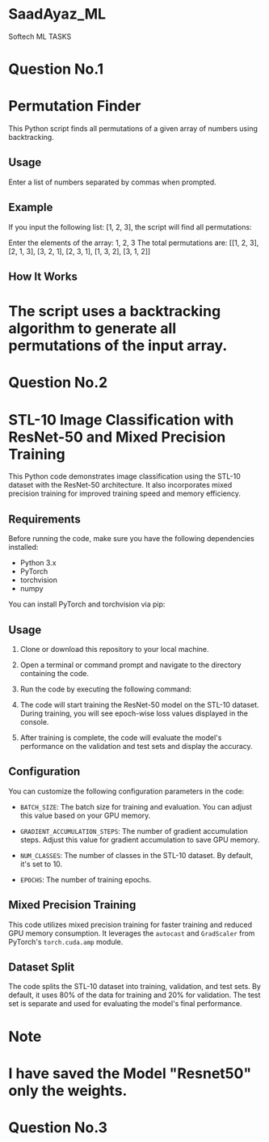 # SaadAyaz_ML
Softech ML TASKS

# Question No.1
# Permutation Finder

This Python script finds all permutations of a given array of numbers using backtracking.

## Usage

Enter a list of numbers separated by commas when prompted.

## Example

If you input the following list: [1, 2, 3], the script will find all permutations:

Enter the elements of the array: 1, 2, 3
The total permutations are: [[1, 2, 3], [2, 1, 3], [3, 2, 1], [2, 3, 1], [1, 3, 2], [3, 1, 2]]

## How It Works

The script uses a backtracking algorithm to generate all permutations of the input array.
=================================================================================================================================================================

# Question No.2

# STL-10 Image Classification with ResNet-50 and Mixed Precision Training

This Python code demonstrates image classification using the STL-10 dataset with the ResNet-50 architecture. It also incorporates mixed precision training for improved training speed and memory efficiency.

## Requirements

Before running the code, make sure you have the following dependencies installed:

- Python 3.x
- PyTorch
- torchvision
- numpy

You can install PyTorch and torchvision via pip:


## Usage

1. Clone or download this repository to your local machine.

2. Open a terminal or command prompt and navigate to the directory containing the code.

3. Run the code by executing the following command:

4. The code will start training the ResNet-50 model on the STL-10 dataset. During training, you will see epoch-wise loss values displayed in the console.

5. After training is complete, the code will evaluate the model's performance on the validation and test sets and display the accuracy.

## Configuration

You can customize the following configuration parameters in the code:

- `BATCH_SIZE`: The batch size for training and evaluation. You can adjust this value based on your GPU memory.

- `GRADIENT_ACCUMULATION_STEPS`: The number of gradient accumulation steps. Adjust this value for gradient accumulation to save GPU memory.

- `NUM_CLASSES`: The number of classes in the STL-10 dataset. By default, it's set to 10.

- `EPOCHS`: The number of training epochs.

## Mixed Precision Training

This code utilizes mixed precision training for faster training and reduced GPU memory consumption. It leverages the `autocast` and `GradScaler` from PyTorch's `torch.cuda.amp` module.

## Dataset Split

The code splits the STL-10 dataset into training, validation, and test sets. By default, it uses 80% of the data for training and 20% for validation. The test set is separate and used for evaluating the model's final performance.

# Note
I have saved the Model "Resnet50" only the weights.
=================================================================================================================================================================

# Question No.3


